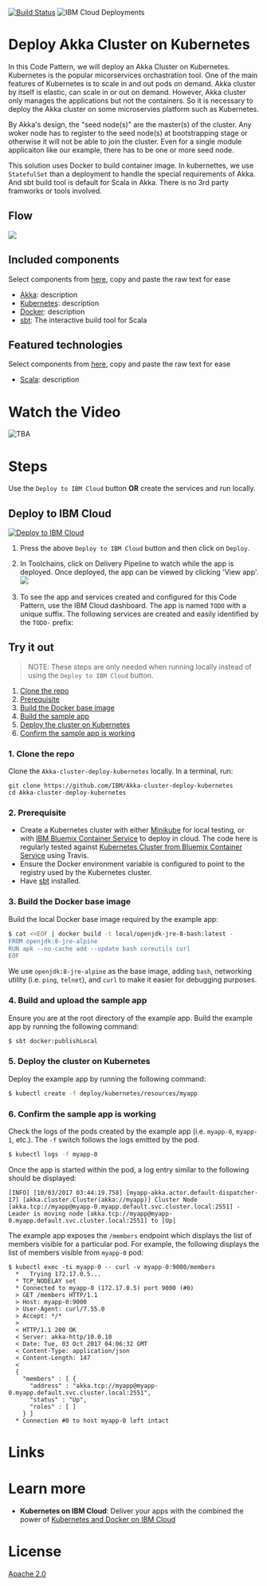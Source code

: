 
[![Build Status](https://travis-ci.org/IBM/watson-banking-chatbot.svg?branch=master)](https://travis-ci.org/IBM/watson-banking-chatbot)
![IBM Cloud Deployments](https://metrics-tracker.mybluemix.net/stats/527357940ca5e1027fbf945add3b15c4/badge.svg)
<!--Add a new Title and fill in the blanks -->
# Deploy Akka Cluster on Kubernetes
In this Code Pattern, we will deploy an Akka Cluster on Kubernetes. Kubernetes is the popular micorservices orchastration tool. One of the main features of Kubernetes is to scale in and out pods on demand. Akka cluster by itself is elastic, can scale in or out on demand. However, Akka cluster only manages the applications but not the containers. So it is necessary to deploy the Akka cluster on some microservies platform such as Kubernetes. 

By Akka's design, the "seed node(s)" are the master(s) of the cluster. Any woker node has to register to the seed node(s) at bootstrapping stage or otherwise it will not be able to join the cluster. Even for a single module applicaiton like our example, there has to be one or more seed node.   

This solution uses Docker to build container image. In kubernettes, we use `StatefulSet` than a deployment to handle the special requirements of Akka. And sbt build tool is default for Scala in Akka. There is no 3rd party framworks or tools involved. 

## Flow
<!--Remember to dump an image in this path-->
![](doc/source/images/architecture.png)

<!--Update this section-->
## Included components
Select components from [here](../sections/components.md), copy and paste the raw text for ease
* [Akka](link): description
* [Kubernetes](link): description
* [Docker](link): description
* [sbt](http://www.scala-sbt.org/): The interactive build tool for Scala

<!--Update this section-->
## Featured technologies
Select components from [here](../sections/technologies.md), copy and paste the raw text for ease
* [Scala](link): description

<!--Update this section when the video is created-->
# Watch the Video
![TBA]()

# Steps
Use the ``Deploy to IBM Cloud`` button **OR** create the services and run locally.

## Deploy to IBM Cloud 
<!--Update the repo and tracking id-->
[![Deploy to IBM Cloud](https://metrics-tracker.mybluemix.net/stats/527357940ca5e1027fbf945add3b15c4/button.svg)](https://bluemix.net/deploy?repository=https://github.com/IBM/watson-banking-chatbot.git)

1. Press the above ``Deploy to IBM Cloud`` button and then click on ``Deploy``.

<!--optional step-->
2. In Toolchains, click on Delivery Pipeline to watch while the app is deployed. Once deployed, the app can be viewed by clicking 'View app'.
![](doc/source/images/toolchain-pipeline.png)

<!--update with service names from manifest.yml-->
3. To see the app and services created and configured for this Code Pattern, use the IBM Cloud dashboard. The app is named `TODO` with a unique suffix. The following services are created and easily identified by the `TODO-` prefix:

## Try it out
> NOTE: These steps are only needed when running locally instead of using the ``Deploy to IBM Cloud`` button.

<!-- there are MANY updates necessary here, just screenshots where appropriate -->

1. [Clone the repo](#1-clone-the-repo)
2. [Prerequisite](#2-prerequisite)
3. [Build the Docker base image](#3-build-the-docker-base-image)
4. [Build the sample app](#4-build-the-sample-app)
5. [Deploy the cluster on Kubernetes](#5-deploy-the-cluster-on-kubernetes)
6. [Confirm the sample app is working](#6-confirm-the-sample-app-is-working)

### 1. Clone the repo

Clone the `Akka-cluster-deploy-kubernetes` locally. In a terminal, run:

```
git clone https://github.com/IBM/Akka-cluster-deploy-kubernetes
cd Akka-cluster-deploy-kubernetes
```

### 2. Prerequisite

* Create a Kubernetes cluster with either [Minikube](https://kubernetes.io/docs/getting-started-guides/minikube) for local testing, or with [IBM Bluemix Container Service](https://github.com/IBM/container-journey-template) to deploy in cloud. The code here is regularly tested against [Kubernetes Cluster from Bluemix Container Service](https://console.ng.bluemix.net/docs/containers/cs_ov.html#cs_ov) using Travis.
* Ensure the Docker environment variable is configured to point to the registry used by the Kubernetes cluster.
* Have [sbt](https://www.scala-sbt.org/download.html) installed.   

### 3. Build the Docker base image

Build the local Docker base image required by the example app:  

```bash
$ cat <<EOF | docker build -t local/openjdk-jre-8-bash:latest -
FROM openjdk:8-jre-alpine
RUN apk --no-cache add --update bash coreutils curl
EOF
```

We use `openjdk:8-jre-alpine` as the base image, adding `bash`, networking utility (i.e. `ping`, `telnet`), and `curl` to make it easier for debugging purposes.   


### 4. Build and upload the sample app

Ensure you are at the root directory of the example app. Build the example app by running the following command:

```bash
$ sbt docker:publishLocal
```

### 5. Deploy the cluster on Kubernetes

Deploy the example app by running the following command:

```bash
$ kubectl create -f deploy/kubernetes/resources/myapp
```

### 6. Confirm the sample app is working

Check the logs of the pods created by the example app (i.e. `myapp-0`, `myapp-1`, etc.). The `-f` switch follows the logs emitted by the pod.

```bash
$ kubectl logs -f myapp-0
```

Once the app is started within the pod, a log entry similar to the following should be displayed:

```
[INFO] [10/03/2017 03:44:19.758] [myapp-akka.actor.default-dispatcher-17] [akka.cluster.Cluster(akka://myapp)] Cluster Node [akka.tcp://myapp@myapp-0.myapp.default.svc.cluster.local:2551] - Leader is moving node [akka.tcp://myapp@myapp-0.myapp.default.svc.cluster.local:2551] to [Up]
```

The example app exposes the `/members` endpoint which displays the list of members visible for a particular pod. For example, the following displays the list of members visible from `myapp-0` pod:

```
$ kubectl exec -ti myapp-0 -- curl -v myapp-0:9000/members
  *   Trying 172.17.0.5...
  * TCP_NODELAY set
  * Connected to myapp-0 (172.17.0.5) port 9000 (#0)
  > GET /members HTTP/1.1
  > Host: myapp-0:9000
  > User-Agent: curl/7.55.0
  > Accept: */*
  >
  < HTTP/1.1 200 OK
  < Server: akka-http/10.0.10
  < Date: Tue, 03 Oct 2017 04:06:32 GMT
  < Content-Type: application/json
  < Content-Length: 147
  <
  {
    "members" : [ {
      "address" : "akka.tcp://myapp@myapp-0.myapp.default.svc.cluster.local:2551",
      "status" : "Up",
      "roles" : [ ]
    } ]
  * Connection #0 to host myapp-0 left intact
```


# Links

<!-- pick the relevant ones from below -->
# Learn more

* **Kubernetes on IBM Cloud**: Deliver your apps with the combined the power of [Kubernetes and Docker on IBM Cloud](https://www.ibm.com/cloud-computing/bluemix/containers)

<!--keep this-->

# License
[Apache 2.0](LICENSE)
